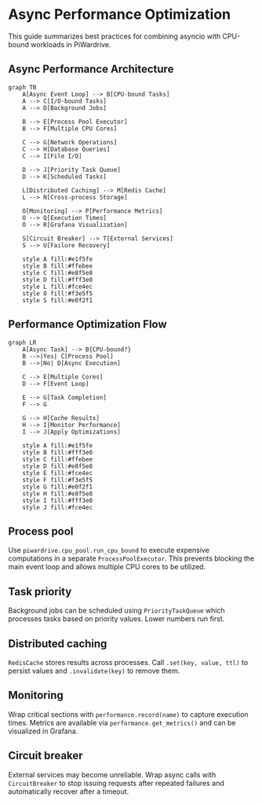 # Async Performance Optimization

This guide summarizes best practices for combining asyncio with CPU-bound workloads in PiWardrive.

## Async Performance Architecture

```mermaid
graph TB
    A[Async Event Loop] --> B[CPU-bound Tasks]
    A --> C[I/O-bound Tasks]
    A --> D[Background Jobs]
    
    B --> E[Process Pool Executor]
    B --> F[Multiple CPU Cores]
    
    C --> G[Network Operations]
    C --> H[Database Queries]
    C --> I[File I/O]
    
    D --> J[Priority Task Queue]
    D --> K[Scheduled Tasks]
    
    L[Distributed Caching] --> M[Redis Cache]
    L --> N[Cross-process Storage]
    
    O[Monitoring] --> P[Performance Metrics]
    O --> Q[Execution Times]
    O --> R[Grafana Visualization]
    
    S[Circuit Breaker] --> T[External Services]
    S --> U[Failure Recovery]
    
    style A fill:#e1f5fe
    style B fill:#ffebee
    style C fill:#e8f5e8
    style D fill:#fff3e0
    style L fill:#fce4ec
    style O fill:#f3e5f5
    style S fill:#e0f2f1
```

## Performance Optimization Flow

```mermaid
graph LR
    A[Async Task] --> B{CPU-bound?}
    B -->|Yes| C[Process Pool]
    B -->|No| D[Async Execution]
    
    C --> E[Multiple Cores]
    D --> F[Event Loop]
    
    E --> G[Task Completion]
    F --> G
    
    G --> H[Cache Results]
    H --> I[Monitor Performance]
    I --> J[Apply Optimizations]
    
    style A fill:#e1f5fe
    style B fill:#fff3e0
    style C fill:#ffebee
    style D fill:#e8f5e8
    style E fill:#fce4ec
    style F fill:#f3e5f5
    style G fill:#e0f2f1
    style H fill:#e8f5e8
    style I fill:#fff3e0
    style J fill:#fce4ec
```

## Process pool

Use `piwardrive.cpu_pool.run_cpu_bound` to execute expensive computations in a separate `ProcessPoolExecutor`. This prevents blocking the main event loop and allows multiple CPU cores to be utilized.

## Task priority

Background jobs can be scheduled using `PriorityTaskQueue` which processes tasks based on priority values. Lower numbers run first.

## Distributed caching

`RedisCache` stores results across processes. Call `.set(key, value, ttl)` to persist values and `.invalidate(key)` to remove them.

## Monitoring

Wrap critical sections with `performance.record(name)` to capture execution times. Metrics are available via `performance.get_metrics()` and can be visualized in Grafana.

## Circuit breaker

External services may become unreliable. Wrap async calls with `CircuitBreaker` to stop issuing requests after repeated failures and automatically recover after a timeout.
